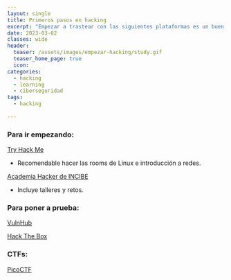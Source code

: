 ```yaml
---
layout: single
title: Primeros pasos en hacking
excerpt: "Empezar a trastear con las siguientes plataformas es un buen inicio hacking"
date: 2023-03-02
classes: wide
header:
  teaser: /assets/images/empezar-hacking/study.gif
  teaser_home_page: true
  icon: 
categories:
  - hacking
  - learning
  - ciberseguridad
tags:  
  - hacking
  
---
```


### Para ir empezando: 

[Try Hack Me](https://tryhackme.com)
  * Recomendable hacer las rooms de Linux e introducción a redes. 

[Academia Hacker de INCIBE](https://www.incibe.es/academiahacker)
  * Incluye talleres y retos.

### Para poner a prueba:

[VulnHub](https://www.vulnhub.com)

[Hack The Box](https://www.hackthebox.com)

### CTFs: 

[PicoCTF](https://picoctf.org)
